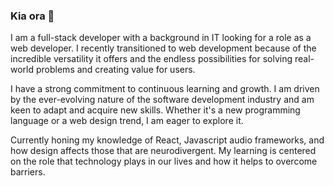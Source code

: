 ### Kia ora 👋

I am a full-stack developer with a background in IT looking for a role as a web developer. I recently transitioned to web development because of the incredible versatility it offers and the endless possibilities for solving real-world problems and creating value for users.

I have a strong commitment to continuous learning and growth. I am driven by the ever-evolving nature of the software development industry and am keen to adapt and acquire new skills. Whether it's a new programming language or a web design trend, I am eager to explore it.

Currently honing my knowledge of React, Javascript audio frameworks, and how design affects those that are neurodivergent. My learning is centered on the role that technology plays in our lives and how it helps to overcome barriers.


<!--
**cris-kiri/cris-kiri** is a ✨ _special_ ✨ repository because its `README.md` (this file) appears on your GitHub profile.

Here are some ideas to get you started:

- 🔭 I’m currently working on ...
- 🌱 I’m currently learning ...
- 👯 I’m looking to collaborate on ...
- 🤔 I’m looking for help with ...
- 💬 Ask me about ...
- 📫 How to reach me: ...
- 😄 Pronouns: ...
- ⚡ Fun fact: ...
-->
